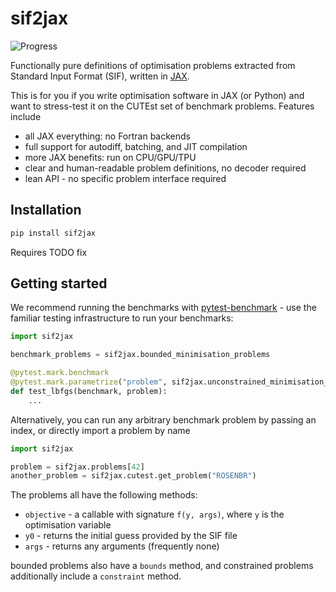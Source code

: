 # sif2jax

![Progress](https://img.shields.io/badge/CUTEst%20Problems-537%2F1539%20(35%25)-brightgreen)

Functionally pure definitions of optimisation problems extracted from Standard Input Format (SIF), written in [JAX](https://github.com/jax-ml/jax).

This is for you if you write optimisation software in JAX (or Python) and want to stress-test it on the CUTEst set of benchmark problems. Features include 

- all JAX everything: no Fortran backends
- full support for autodiff, batching, and JIT compilation
- more JAX benefits: run on CPU/GPU/TPU
- clear and human-readable problem definitions, no decoder required
- lean API - no specific problem interface required

## Installation

```bash
pip install sif2jax
```
Requires TODO fix

## Getting started

We recommend running the benchmarks with [pytest-benchmark](https://pytest-benchmark.readthedocs.io/en/latest/) - use the familiar testing infrastructure to run your benchmarks:

```python
import sif2jax

benchmark_problems = sif2jax.bounded_minimisation_problems

@pytest.mark.benchmark
@pytest.mark.parametrize("problem", sif2jax.unconstrained_minimisation_problems)
def test_lbfgs(benchmark, problem):
    ...
```

Alternatively, you can run any arbitrary benchmark problem by passing an index, or directly import a problem by name

```python
import sif2jax

problem = sif2jax.problems[42]
another_problem = sif2jax.cutest.get_problem("ROSENBR")
```

The problems all have the following methods:

- `objective` - a callable with signature `f(y, args)`, where `y` is the optimisation variable
- `y0` - returns the initial guess provided by the SIF file
- `args` - returns any arguments (frequently none)

bounded problems also have a `bounds` method, and constrained problems additionally include a `constraint` method.
